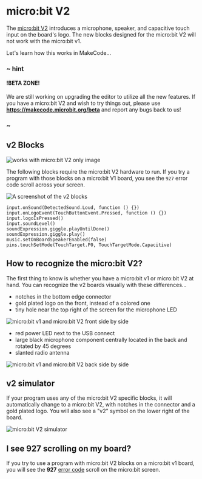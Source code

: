 # micro:bit V2

The [micro:bit V2](https://microbit.org/new-microbit/) introduces a microphone, speaker, and capacitive touch input on the board's logo. The new blocks designed for the micro:bit V2 will not work with the micro:bit v1.

Let's learn how this works in MakeCode...

### ~ hint

#### !BETA ZONE!

We are still working on upgrading the editor to utilize all the new features. If you have a micro:bit V2 and wish to try things out, please use **https://makecode.microbit.org/beta** and
report any bugs back to us!

### ~

## v2 Blocks

![works with micro:bit V2 only image](/static/v2/v2-only.png)

The following blocks require the micro:bit V2 hardware to run. If you try a program with those blocks on a micro:bit V1 board, you see the ``927`` error code scroll across your screen.

![A screenshot of the v2 blocks](/static/v2/blocks.png)

```cards
input.onSound(DetectedSound.Loud, function () {})
input.onLogoEvent(TouchButtonEvent.Pressed, function () {})
input.logoIsPressed()
input.soundLevel()
soundExpression.giggle.playUntilDone()
soundExpression.giggle.play()
music.setOnBoardSpeakerEnabled(false)
pins.touchSetMode(TouchTarget.P0, TouchTargetMode.Capacitive)
```

## How to recognize the micro:bit V2?

The first thing to know is whether you have a micro:bit v1 or micro:bit V2 at hand. You can recognize the v2 boards visually with these differences...

* notches in the bottom edge connector
* gold plated logo on the front, instead of a colored one
* tiny hole near the top right of the screen for the microphone LED 

![micro:bit v1 and micro:bit V2 front side by side](/static/v2/front.jpg)

* red power LED next to the USB connect
* large black microphone component centrally located in the back and rotated by 45 degrees
* slanted radio antenna

![micro:bit v1 and micro:bit V2 back side by side](/static/v2/back.jpg)

## v2 simulator

If your program uses any of the micro:bit V2 specific blocks, it will automatically change to a micro:bit V2, with notches in the connector and a gold plated logo. You will also see a "v2" symbol on the lower right of the board.

![micro:bit V2 simulator](/static/v2/simulator.png)

## I see 927 scrolling on my board?

If you try to use a program with micro:bit V2 blocks on a micro:bit v1 board, you will see the **927** [error code](/device/error-codes) scroll on the micro:bit screen.
